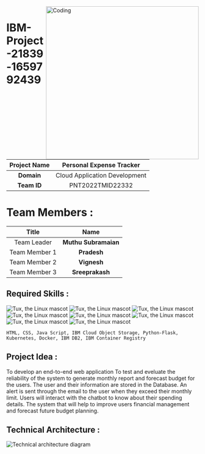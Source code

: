 <img align="right" alt="Coding" width="400" src="https://camo.githubusercontent.com/5ddf73ad3a205111cf8c686f687fc216c2946a75005718c8da5b837ad9de78c9/68747470733a2f2f7468756d62732e6766796361742e636f6d2f4576696c4e657874446576696c666973682d736d616c6c2e676966">

# IBM-Project-21839-1659792439

|      **Project Name**     | Personal Expense Tracker |
|:---------------------:|:------------------------------:|
|         **Domain**        |  Cloud Application Development |
|        **Team ID**        |  PNT2022TMID22332 |

# Team Members :
|   **Title**   |      **Name**     |
|:-----------:|:-----------------:|
| Team Leader   | **Muthu Subramaian**     |
| Team Member 1 | **Pradesh**   |
| Team Member 2 | **Vignesh**|
| Team Member 3 | **Sreeprakash**       |

## Required Skills :
 ![Tux, the Linux mascot](https://img.icons8.com/color/48/40C057/html-5--v1.png)   ![Tux, the Linux mascot](https://img.icons8.com/fluency/48/000000/css3.png) ![Tux, the Linux mascot](https://img.icons8.com/fluency/48/000000/javascript.png) ![Tux, the Linux mascot]( https://img.icons8.com/color/48/000000/kubernetes.png) ![Tux, the Linux mascot](https://img.icons8.com/color/48/000000/docker.png)  ![Tux, the Linux mascot](https://img.icons8.com/fluency/48/000000/python.png)  ![Tux, the Linux mascot]( https://img.icons8.com/ios-filled/50/000000/flask.png) ![Tux, the Linux mascot](https://img.icons8.com/nolan/64/ibm.png)

    HTML, CSS, Java Script, IBM Cloud Object Storage, Python-Flask, Kubernetes, Docker, IBM DB2, IBM Container Registry

## Project Idea :
To develop an end-to-end web application To test and eveluate the reliability of the system to generate monthly  report and forecast budget for the users. The user and their information are stored in the Database.  An alert is sent through the email to the user when they exceed their monthly limit. Users will interact with the chatbot to know about their spending details. The system that will help to improve users financial management and forecast future budget  planning.
## Technical Architecture :
![Technical architecture diagram](https://user-images.githubusercontent.com/97951280/188361430-a377d0ce-1fbe-429a-9d4d-0309a9c2b977.png)
